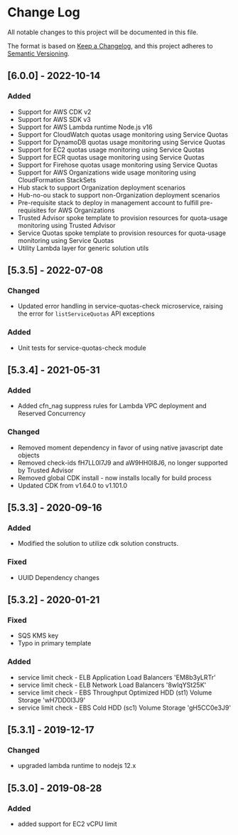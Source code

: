 # Change Log

All notable changes to this project will be documented in this file.

The format is based on [Keep a Changelog](https://keepachangelog.com/en/1.0.0/),
and this project adheres to [Semantic Versioning](https://semver.org/spec/v2.0.0.html).

## [6.0.0] - 2022-10-14

### Added

- Support for AWS CDK v2
- Support for AWS SDK v3
- Support for AWS Lambda runtime Node.js v16
- Support for CloudWatch quotas usage monitoring using Service Quotas
- Support for DynamoDB quotas usage monitoring using Service Quotas
- Support for EC2 quotas usage monitoring using Service Quotas
- Support for ECR quotas usage monitoring using Service Quotas
- Support for Firehose quotas usage monitoring using Service Quotas
- Support for AWS Organizations wide usage monitoring using CloudFormation StackSets
- Hub stack to support Organization deployment scenarios
- Hub-no-ou stack to support non-Organization deployment scenarios
- Pre-requisite stack to deploy in management account to fulfill pre-requisites for AWS Organizations
- Trusted Advisor spoke template to provision resources for quota-usage monitoring using Trusted Advisor
- Service Quotas spoke template to provision resources for quota-usage monitoring using Service Quotas
- Utility Lambda layer for generic solution utils

## [5.3.5] - 2022-07-08

### Changed

- Updated error handling in service-quotas-check microservice, raising the error for `listServiceQuotas` API exceptions

### Added

- Unit tests for service-quotas-check module

## [5.3.4] - 2021-05-31

### Added

- Added cfn_nag suppress rules for Lambda VPC deployment and Reserved Concurrency

### Changed

- Removed moment dependency in favor of using native javascript date objects
- Removed check-ids fH7LL0l7J9 and aW9HH0l8J6, no longer supported by Trusted Advisor
- Removed global CDK install - now installs locally for build process
- Updated CDK from v1.64.0 to v1.101.0

## [5.3.3] - 2020-09-16

### Added

- Modified the solution to utilize cdk solution constructs.

### Fixed

- UUID Dependency changes

## [5.3.2] - 2020-01-21

### Fixed

- SQS KMS key
- Typo in primary template

### Added

- service limit check - ELB Application Load Balancers 'EM8b3yLRTr'
- service limit check - ELB Network Load Balancers '8wIqYSt25K'
- service limit check - EBS Throughput Optimized HDD (st1) Volume Storage 'wH7DD0l3J9'
- service limit check - EBS Cold HDD (sc1) Volume Storage 'gH5CC0e3J9'

## [5.3.1] - 2019-12-17

### Changed

- upgraded lambda runtime to nodejs 12.x

## [5.3.0] - 2019-08-28

### Added

- added support for EC2 vCPU limit
